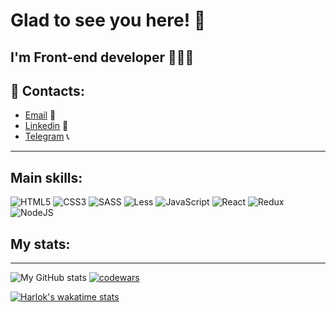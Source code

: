# **Glad to see you here!** 🙂

## **I'm Front-end developer** 🙋🏻‍♀️

## 📲 Contacts:

- [Email](mailto:elizabeth.klymova.dev@gmail.com) 📩
- [Linkedin](https://www.linkedin.com/in/elibeth-klymova-frontend-dev/) 📌
- [Telegram](https://t.me/lizaklimovaaa) 📞

---

## **Main skills:**

![HTML5](https://img.shields.io/badge/html5-%23E34F26.svg?style=for-the-badge&logo=html5&logoColor=white)
![CSS3](https://img.shields.io/badge/css3-%231572B6.svg?style=for-the-badge&logo=css3&logoColor=white)
![SASS](https://img.shields.io/badge/SASS-hotpink.svg?style=for-the-badge&logo=SASS&logoColor=white)
![Less](https://img.shields.io/badge/less-2B4C80?style=for-the-badge&logo=less&logoColor=white)
![JavaScript](https://img.shields.io/badge/javascript-%23323330.svg?style=for-the-badge&logo=javascript&logoColor=%23F7DF1E)
![React](https://img.shields.io/badge/react-%2320232a.svg?style=for-the-badge&logo=react&logoColor=%2361DAFB)
![Redux](https://img.shields.io/badge/redux-%23593d88.svg?style=for-the-badge&logo=redux&logoColor=white)
![NodeJS](https://img.shields.io/badge/node.js-6DA55F?style=for-the-badge&logo=node.js&logoColor=white)

## **My stats:**

---

![My GitHub stats](https://github-readme-stats.vercel.app/api?username=lizaklimova&show_icons=true&theme=cobalt)
[![codewars](https://www.codewars.com/users/lizaklimovaaa/badges/large)](https://www.codewars.com/users/lizaklimovaaa)

[![Harlok's wakatime stats](https://github-readme-stats.vercel.app/api/wakatime?username=lizaklimovaaa)](https://github.com/anuraghazra/github-readme-stats)
